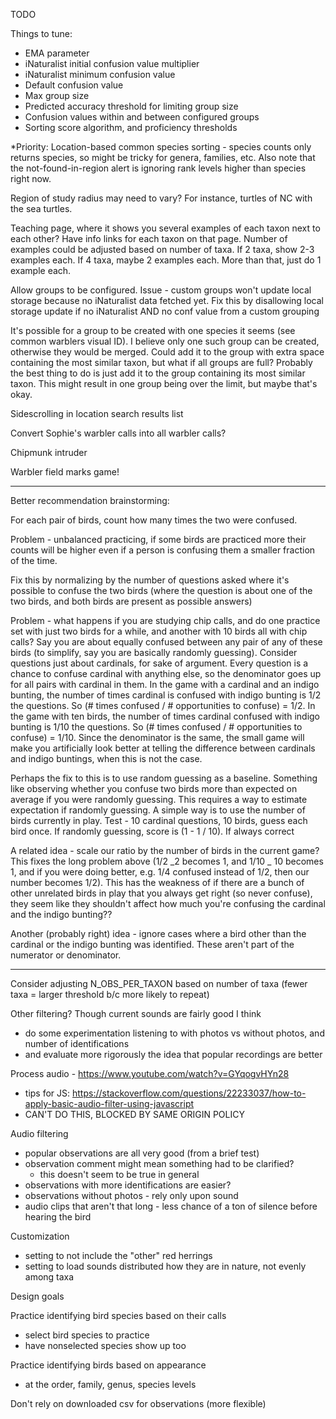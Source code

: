 TODO

Things to tune:

- EMA parameter
- iNaturalist initial confusion value multiplier
- iNaturalist minimum confusion value
- Default confusion value
- Max group size
- Predicted accuracy threshold for limiting group size
- Confusion values within and between configured groups
- Sorting score algorithm, and proficiency thresholds

\*Priority: Location-based common species sorting - species counts only returns species, so might be tricky for genera, families, etc.
Also note that the not-found-in-region alert is ignoring rank levels higher than species right now.

Region of study radius may need to vary? For instance, turtles of NC with the sea turtles.

Teaching page, where it shows you several examples of each taxon next to each other? Have info links for each taxon on that page. Number of examples could be adjusted based on number of taxa. If 2 taxa, show 2-3 examples each. If 4 taxa, maybe 2 examples each. More than that, just do 1 example each.

Allow groups to be configured. Issue - custom groups won't update local storage because no iNaturalist data fetched yet. Fix this by disallowing local storage update if no iNaturalist AND no conf value from a custom grouping

It's possible for a group to be created with one species it seems (see common warblers visual ID). I believe only one such group can be created, otherwise they would be merged. Could add it to the group with extra space containing the most similar taxon, but what if all groups are full? Probably the best thing to do is just add it to the group containing its most similar taxon. This might result in one group being over the limit, but maybe that's okay.

Sidescrolling in location search results list

Convert Sophie's warbler calls into all warbler calls?

Chipmunk intruder

Warbler field marks game!

---

Better recommendation brainstorming:

For each pair of birds, count how many times the two were confused.

Problem - unbalanced practicing, if some birds are practiced more their counts will be higher even if a person is confusing them a smaller fraction of the time.

Fix this by normalizing by the number of questions asked where it's possible to confuse the two birds (where the question is about one of the two birds, and both birds are present as possible answers)

Problem - what happens if you are studying chip calls, and do one practice set with just two birds for a while, and another with 10 birds all with chip calls? Say you are about equally confused between any pair of any of these birds (to simplify, say you are basically randomly guessing). Consider questions just about cardinals, for sake of argument. Every question is a chance to confuse cardinal with anything else, so the denominator goes up for all pairs with cardinal in them. In the game with a cardinal and an indigo bunting, the number of times cardinal is confused with indigo bunting is 1/2 the questions. So (# times confused / # opportunities to confuse) = 1/2. In the game with ten birds, the number of times cardinal confused with indigo bunting is 1/10 the questions. So (# times confused / # opportunities to confuse) = 1/10. Since the denominator is the same, the small game will make you artificially look better at telling the difference between cardinals and indigo buntings, when this is not the case.

Perhaps the fix to this is to use random guessing as a baseline. Something like observing whether you confuse two birds more than expected on average if you were randomly guessing. This requires a way to estimate expectation if randomly guessing. A simple way is to use the number of birds currently in play. Test - 10 cardinal questions, 10 birds, guess each bird once. If randomly guessing, score is (1 - 1 / 10). If always correct

A related idea - scale our ratio by the number of birds in the current game? This fixes the long problem above (1/2 _2 becomes 1, and 1/10 _ 10 becomes 1, and if you were doing better, e.g. 1/4 confused instead of 1/2, then our number becomes 1/2). This has the weakness of if there are a bunch of other unrelated birds in play that you always get right (so never confuse), they seem like they shouldn't affect how much you're confusing the cardinal and the indigo bunting??

Another (probably right) idea - ignore cases where a bird other than the cardinal or the indigo bunting was identified. These aren't part of the numerator or denominator.

---

Consider adjusting N_OBS_PER_TAXON based on number of taxa (fewer taxa = larger threshold b/c more likely to repeat)

Other filtering? Though current sounds are fairly good I think

- do some experimentation listening to with photos vs without photos, and number of identifications
- and evaluate more rigorously the idea that popular recordings are better

Process audio - https://www.youtube.com/watch?v=GYqogvHYn28

- tips for JS: https://stackoverflow.com/questions/22233037/how-to-apply-basic-audio-filter-using-javascript
- CAN'T DO THIS, BLOCKED BY SAME ORIGIN POLICY

Audio filtering

- popular observations are all very good (from a brief test)
- observation comment might mean something had to be clarified?
  - this doesn't seem to be true in general
- observations with more identifications are easier?
- observations without photos - rely only upon sound
- audio clips that aren't that long - less chance of a ton of silence before hearing the bird

Customization

- setting to not include the "other" red herrings
- setting to load sounds distributed how they are in nature, not evenly among taxa

Design goals

Practice identifying bird species based on their calls

- select bird species to practice
- have nonselected species show up too

Practice identifying birds based on appearance

- at the order, family, genus, species levels

Don't rely on downloaded csv for observations (more flexible)
